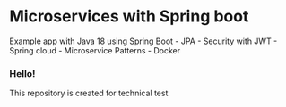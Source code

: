 # Microservices with Spring boot
Example app with Java 18 using Spring Boot - JPA - Security with JWT - Spring cloud - Microservice Patterns - Docker

### Hello!

This repository is created for technical test
